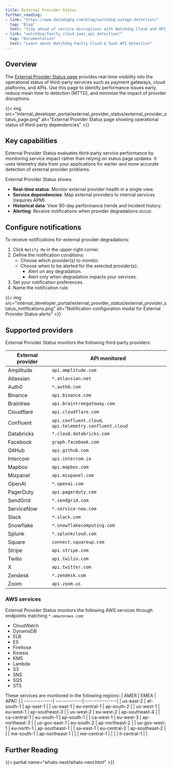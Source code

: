 ```yaml
---
title: External Provider Status
further_reading:
- link: "https://www.datadoghq.com/blog/watchdog-outage-detection/"
  tag: "Blog"
  text: "Stay ahead of service disruptions with Watchdog Cloud and API Outage Detection"
- link: "watchdog/faulty_cloud_saas_api_detection/"
  tag: "Documentation"
  text: "Learn about Watchdog Faulty Cloud & SaaS API Detection"
---
```


## Overview

The [External Provider Status page][1] provides real-time visibility into the operational status of third-party services such as payment gateways, cloud platforms, and APIs. Use this page to identify performance issues early, reduce mean time to detection (MTTD), and minimize the impact of provider disruptions.

{{< img src="internal_developer_portal/external_provider_status/external_provider_status_page.png" alt="External Provider Status page showing operational status of third-party dependencies" >}}


## Key capabilities
External Provider Status evaluates third-party service performance by monitoring service impact rather than relying on status page updates. It uses telemetry data from your applications for earlier and more accurate detection of external provider problems.

External Provider Status shows:

- **Real-time status**: Monitor external provider health in a single view.
- **Service dependencies**: Map external providers to internal services (requires APM).
- **Historical data**: View 90-day performance trends and incident history.
- **Alerting**: Receive notifications when provider degradations occur. 

## Configure notifications

To receive notifications for external provider degradations:

1. Click `Notify Me` in the upper right corner.
2. Define the notification conditions:
   - Choose which provider(s) to monitor. 
   - Choose when to be alerted for the selected provider(s):
     - Alert on any degradation.
     - Alert only when degradation impacts your services.
3. Set your notification preferences.
4. Name the notification rule.

{{< img src="internal_developer_portal/external_provider_status/external_provider_status_notifications.png" alt="Notification configuration modal for External Provider Status alerts" >}}

## Supported providers

External Provider Status monitors the following third-party providers:


| External provider | API monitored |  
|----------|--------------------|
| Amplitude | `api.amplitude.com` |
| Atlassian | `*.atlassian.net` |
| Auth0 | `*.auth0.com` |
| Binance | `api.binance.com` |
| Braintree | `api.braintreegateway.com` |
| Cloudflare | `api.cloudflare.com` |
| Confluent | `api.confluent.cloud`, `api.telemetry.confluent.cloud` |
| Databricks | `*.cloud.databricks.com` |
| Facebook | `graph.facebook.com` |
| GitHub | `api.github.com` |
| Intercom | `api.intercom.io` |
| Mapbox | `api.mapbox.com` |
| Mixpanel | `api.mixpanel.com` |
| OpenAI | `*.openai.com` |
| PagerDuty | `api.pagerduty.com` |
| SendGrid | `*.sendgrid.com` |
| ServiceNow | `*.service-now.com` |
| Slack | `*.slack.com` |
| Snowflake | `*.snowflakecomputing.com` |
| Splunk | `*.splunkcloud.com` |
| Square | `connect.squareup.com` |
| Stripe | `api.stripe.com` |
| Twilio | `api.twilio.com` |
| X | `api.twitter.com` |
| Zendesk | `*.zendesk.com` |
| Zoom | `api.zoom.us` |
### AWS services

External Provider Status monitors the following AWS services through endpoints matching `*.amazonaws.com`:
- CloudWatch
- DynamoDB
- ELB
- ES
- Firehose
- Kinesis
- KMS
- Lambda
- S3
- SNS
- SQS
- STS

These services are monitored in the following regions:
| AMER          | EMEA         | APAC           |
| --------------| -------------|----------------|
| us-east-2     | af-south-1   | ap-east-1      |
| us-east-1     | eu-central-1 | ap-south-2     | 
| us-west-1     | eu-west-1    | ap-southeast-3 | 
| us-west-2     | eu-west-2    | ap-southeast-4 |
| ca-central-1  | eu-south-1   | ap-south-1     |
| ca-west-1     | eu-west-3    | ap-northeast-3 |
| us-gov-east-1 | eu-south-2   | ap-northeast-2 |
| us-gov-west-1 | eu-north-1   | ap-southeast-1 |
| sa-east-1     | eu-central-2 | ap-southeast-2 |
|               | me-south-1   | ap-northeast-1 | 
|               | me-central-1 |                |
|               | il-central-1 |                |

## Further Reading

{{< partial name="whats-next/whats-next.html" >}}

[1]: https://app.datadoghq.com/watchdog/external-provider-status


